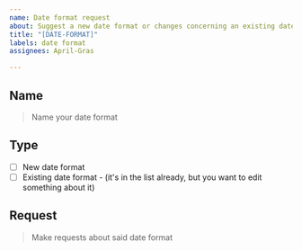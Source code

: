 ```yaml
---
name: Date format request
about: Suggest a new date format or changes concerning an existing date format
title: "[DATE-FORMAT]"
labels: date format
assignees: April-Gras

---
```


## Name
> Name your date format

## Type
- [ ] New date format
- [ ] Existing date format - (it's in the list already, but you want to edit something about it)

## Request
> Make requests about said date format
